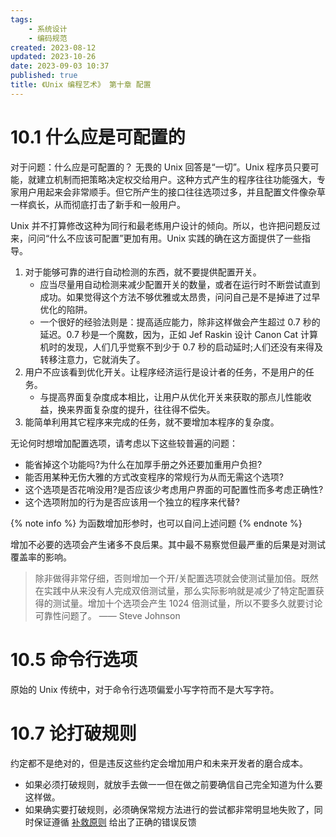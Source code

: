 ```yaml
---
tags:
    - 系统设计
    - 编码规范
created: 2023-08-12
updated: 2023-10-26
date: 2023-09-03 10:37 
published: true
title: 《Unix 编程艺术》 第十章 配置
---
```


# 10.1 什么应是可配置的

对于问题：什么应是可配置的？
无畏的 Unix 回答是“一切”。Unix 程序员只要可能，就建立机制而把策略决定权交给用户。这种方式产生的程序往往功能强大，专家用户用起来会非常顺手。但它所产生的接口往往选项过多，并且配置文件像杂草一样疯长，从而彻底打击了新手和一般用户。

Unix 并不打算修改这种为同行和最老练用户设计的倾向。所以，也许把问题反过来，问问“什么不应该可配置”更加有用。Unix 实践的确在这方面提供了一些指导。

1. 对于能够可靠的进行自动检测的东西，就不要提供配置开关。
   - 应当尽量用自动检测来减少配置开关的数量，或者在运行时不断尝试直到成功。如果觉得这个方法不够优雅或太昂贵，问问自己是不是掉进了过早优化的陷阱。
   - 一个很好的经验法则是：提高适应能力，除非这样做会产生超过 0.7 秒的延迟。0.7 秒是一个魔数，因为，正如 Jef Raskin 设计 Canon Cat 计算机时的发现，人们几乎觉察不到少于 0.7 秒的启动延时;人们还没有来得及转移注意力，它就消失了。
2. 用户不应该看到优化开关。让程序经济运行是设计者的任务，不是用户的任务。
   - 与提高界面复杂度成本相比，让用户从优化开关来获取的那点儿性能收益，换来界面复杂度的提升，往往得不偿失。
3. 能简单利用其它程序来完成的任务，就不要增加本程序的复杂度。

无论何时想增加配置选项，请考虑以下这些较普遍的问题：

- 能省掉这个功能吗?为什么在加厚手册之外还要加重用户负担?
- 能否用某种无伤大雅的方式改变程序的常规行为从而无需这个选项?
- 这个选项是否花哨没用?是否应该少考虑用户界面的可配置性而多考虑正确性?
- 这个选项附加的行为是否应该用一个独立的程序来代替?

{% note info %}
为函数增加形参时，也可以自问上述问题
{% endnote %}

增加不必要的选项会产生诸多不良后果。其中最不易察觉但最严重的后果是对测试覆盖率的影响。

> 除非做得非常仔细，否则增加一个开/关配置选项就会使测试量加倍。既然在实践中从来没有人完成双倍测试量，那么实际影响就是减少了特定配置获得的测试量。增加十个选项会产生 1024 倍测试量，所以不要多久就要讨论可靠性问题了。
> —— Steve Johnson

# 10.5 命令行选项

原始的 Unix 传统中，对于命令行选项偏爱小写字符而不是大写字符。

# 10.7 论打破规则

约定都不是绝对的，但是违反这些约定会增加用户和未来开发者的磨合成本。

- 如果必须打破规则，就放手去做一一但在做之前要确信自己完全知道为什么要这样做。
- 如果确实要打破规则，必须确保常规方法进行的尝试都非常明显地失败了，同时保证遵循 [补救原则](/di_1_zhang_zhe_xue/#补救原则：出现异常时，马上退出并给出足量错误信息) 给出了正确的错误反馈
